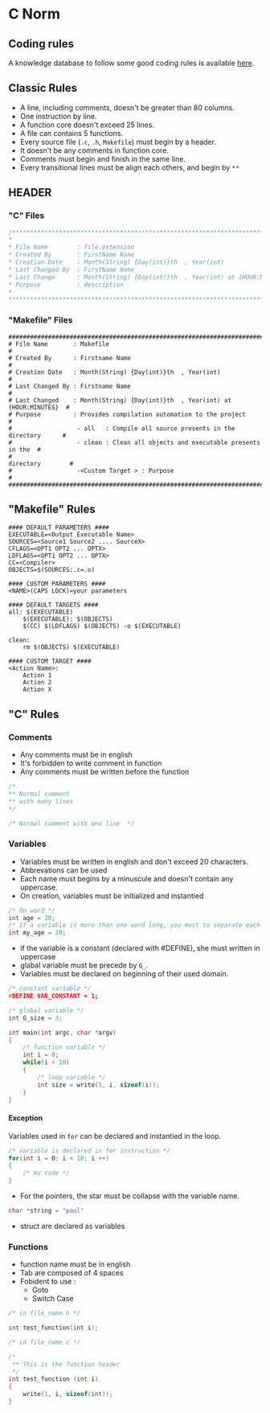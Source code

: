 # C Norm

## Coding rules
A knowledge database to follow some good coding rules is available [here](https://www.securecoding.cert.org/confluence/display/c/CERT+C+Coding+Standard).

## Classic Rules
* A line, including comments, doesn't be greater than 80 columns.
* One instruction by line.
* A function core doesn't exceed 25 lines.
* A file can contains 5 functions.
* Every source file (```.c```, ```.h```, ```Makefile```) must begin by a header.
* It doesn't be any comments in function core.
* Comments must begin and finish in the same line.
* Every transitional lines must be align each others, and begin by ```**```

## HEADER
### "C" Files
~~~ c
/******************************************************************************
*
* File Name        : file.extension
* Created By       : FirstName Name
* Creation Date    : Month(String) {Day(int)}th  , Year(int)
* Last Changed By  : FirstName Name
* Last Change      : Month(String) {Day(int)}th  , Year(int) at {HOUR:MINUTES}
* Purpose          : description
*
*******************************************************************************/
~~~
### "Makefile" Files
~~~ gherkin
################################################################################
# File Name       : Makefile                                                   #
# Created By      : Firstname Name                                             #
# Creation Date   : Month(String) {Day(int)}th  , Year(int)                    #
# Last Changed By : Firstname Name                                             #
# Last Changed    : Month(String) {Day(int)}th  , Year(int) at {HOUR:MINUTES}  #
# Purpose         : Provides compilation automation to the project             #
#                  - all   : Compile all source presents in the directory      #
#                  - clean : Clean all objects and executable presents in the  #
#                                                             directory        #
#                  -<Custom Target > : Purpose                                 #
################################################################################
~~~

## "Makefile" Rules
~~~ gherkin
#### DEFAULT PARAMETERS ####
EXECUTABLE=<Output Executable Name> 
SOURCES=<Source1 Source2 .... SourceX>
CFLAGS=<OPT1 OPT2 ... OPTX> 
LDFLAGS=<OPT1 OPT2 ... OPTX> 
CC=<Compiler> 
OBJECTS=$(SOURCES:.c=.o)  

#### CUSTOM PARAMETERS ####
<NAME>(CAPS LOCK)=your parameters

#### DEFAULT TARGETS ####
all: $(EXECUTABLE)
    $(EXECUTABLE): $(OBJECTS)
    $(CC) $(LDFLAGS) $(OBJECTS) -o $(EXECUTABLE)

clean:
    rm $(OBJECTS) $(EXECUTABLE)

#### CUSTOM TARGET ####
<Action Name>:
    Action 1
    Action 2
    Action X
~~~
## "C" Rules
### Comments
* Any comments must be in english
* It's forbidden to write comment in function
* Any comments must be written before the function

~~~ c
/*
** Normal comment
** with many lines
*/

/* Normal comment with one line  */
~~~

### Variables
* Variables must be written in english and don't exceed 20 characters.
* Abbrevations can be used
* Each name must begins by a minuscule and doesn't contain any uppercase.
* On creation, variables must be initialized and instantied

~~~ c
/* On word */
int age = 20;
/* If a variable is more than one word long, you must to separate each with '_' */
int my_age = 20;
~~~

* if the variable is a constant (declared with #DEFINE), she must written in uppercase
* glabal variable must be precede by ```G_```.
* Variables must be declared on beginning of their used domain.

~~~ c
/* constant variable */
#DEFINE VAR_CONSTANT = 1;

/* global variable */
int G_size = 3;

int main(int argc, char *argv)
{
    /* function variable */
    int i = 0;
    while(i < 10)
    {
        /* loop variable */
        int size = write(1, i, sizeof(i));
    }
}
~~~

#### Exception
Variables used in ```for``` can be declared and instantied in the loop.

~~~ c
/* variable is declared in for instruction */
for(int i = O; i < 10; i ++)
{
    /* my code */
}
~~~

* For the pointers, the star must be collapse with the variable name.

~~~ c
char *string = "paul"
~~~
* struct are declared as variables

### Functions
* function name must be in english
* Tab are composed of 4 spaces
* Fobident to use :
    * Goto
    * Switch Case

~~~ c
/* in file_name.h */

int test_function(int i);

/* in file_name.c */

/*
 ** This is the function header
 */
int test_function (int i)
{
    write(1, i, sizeof(int));
}
~~~

